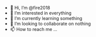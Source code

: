 - 👋 Hi, I’m @fire2018
- 👀 I’m interested in everything
- 🌱 I’m currently learning something
- 💞️ I’m looking to collaborate on nothing
- 📫 How to reach me ...

<!---
fire2018/fire2018 is a ✨ special ✨ repository because its `README.md` (this file) appears on your GitHub profile.
You can click the Preview link to take a look at your changes.
--->
